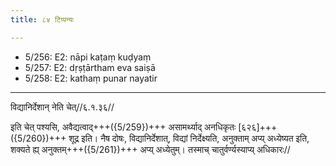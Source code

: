 ```yaml
---
title: ८४ टिप्पन्यः

---
```

- 5/256: E2: nāpi kaṭaṃ kuḍyaṃ
- 5/257: E2: dṛṣṭārtham eva saiṣā
- 5/258: E2: kathaṃ punar nayatir

____________________________________________


विद्यानिर्देशान् नेति चेत्//६.१.३६//

इति चेत् पश्यसि, अवैद्यत्वाद्+++({5/259})+++ असामर्थ्याद् अनधिकृतः [६२६]+++({5/260})+++ शूद्र इति। नैष दोषः, विद्यानिर्देशात्, विद्यां निर्देक्ष्यति, अनुक्ताम् अप्य् अध्येष्यत इति, शक्यते ह्य् अनुक्तम्+++({5/261})+++ अप्य् अध्येतुम्। तस्माच् चातुर्वर्ण्यस्याप्य् अधिकारः//
